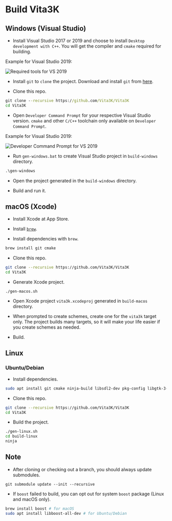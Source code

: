 # Build Vita3K

## Windows (Visual Studio)

- Install Visual Studio 2017 or 2019 and choose to install `Desktop development with C++`. You will get the compiler and `cmake` required for building.

Example for Visual Studio 2019:

![Required tools for VS 2019](https://i.imgur.com/bkY15Oh.png)

- Install `git` to `clone` the project. Download and install `git` from [here](https://git-scm.com).

- Clone this repo.

```cmd
git clone --recursive https://github.com/Vita3K/Vita3K
cd Vita3K
```

- Open `Developer Command Prompt` for your respective Visual Studio version. `cmake` and other `C/C++` toolchain only available on `Developer Command Prompt`. 

Example for Visual Studio 2019:

![Developer Command Prompt for VS 2019](https://i.imgur.com/w6Umx1S.png)

- Run `gen-windows.bat` to create Visual Studio project in `build-windows` directory.

```cmd
.\gen-windows
```

- Open the project generated in the `build-windows` directory.

- Build and run it.

## macOS (Xcode)

- Install Xcode at App Store.

- Install [`brew`](https://brew.sh).

- Install dependencies with `brew`.

```sh
brew install git cmake
```

- Clone this repo.

```sh
git clone --recursive https://github.com/Vita3K/Vita3K
cd Vita3K
```

- Generate Xcode project.

```
./gen-macos.sh
```

- Open Xcode project `vita3k.xcodeproj` generated in `build-macos` directory.

- When prompted to create schemes, create one for the `vita3k` target only. The project builds many targets, so it will make your life easier if you create schemes as needed.

- Build.

## Linux

### Ubuntu/Debian

- Install dependencies.

```sh
sudo apt install git cmake ninja-build libsdl2-dev pkg-config libgtk-3-dev clang
```

- Clone this repo.

```sh
git clone --recursive https://github.com/Vita3K/Vita3K
cd Vita3K
```

- Build the project.

```sh
./gen-linux.sh
cd build-linux
ninja
```

## Note

- After cloning or checking out a branch, you should always update submodules.

`git submodule update --init --recursive`

- If `boost` failed to build, you can opt out for system `boost` package (Linux and macOS only).

```sh
brew install boost # for macOS
sudo apt install libboost-all-dev # for Ubuntu/Debian
```
